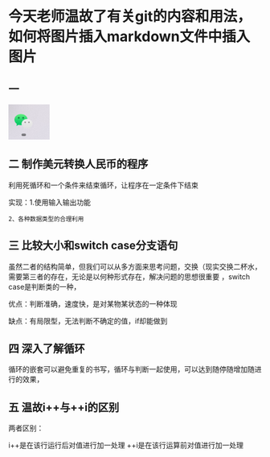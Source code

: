 # 今天老师温故了有关git的内容和用法，如何将图片插入markdown文件中插入图片

## 一
![1.png](img%2F1.png)

## 二 制作美元转换人民币的程序
利用死循环和一个条件来结束循环，让程序在一定条件下结束

实现：1.使用输入输出功能
     
    2、各种数据类型的合理利用

##  三 比较大小和switch case分支语句
   虽然二者的结构简单，但我们可以从多方面来思考问题，交换（现实交换二杯水，需要第三者的存在，无论是以何种形式存在，解决问题的思想很重要
   ，switch case是判断类的一种，
   
优点：判断准确，速度快，是对某物某状态的一种体现

缺点：有局限型，无法判断不确定的值，if却能做到

## 四 深入了解循环
循环的嵌套可以避免重复的书写，循环与判断一起使用，可以达到随停随增加随进行的效果，

## 五 温故i++与++i的区别
两者区别：

i++是在该行运行后对值进行加一处理
++i是在该行运算前对值进行加一处理